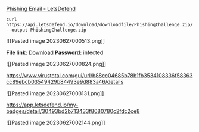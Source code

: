 [Phishing Email - LetsDefend](https://app.letsdefend.io/challenge/phishing-email)

```
curl https://api.letsdefend.io/download/downloadfile/PhishingChallenge.zip/ --output PhishingChallenge.zip
```

![[Pasted image 20230627000513.png]]

**File link:** [Download](https://api.letsdefend.io/download/downloadfile/PhishingChallenge.zip/) **Password:** infected

![[Pasted image 20230627000824.png]]

https://www.virustotal.com/gui/url/b88cc04685b78b1fb3534108336f58363cc89ebcb03549429b84493e9d883a46/details

![[Pasted image 20230627003131.png]]

https://app.letsdefend.io/my-badges/detail/30493bd2b713433f8080780c2fdc2ce8

![[Pasted image 20230627002144.png]]
